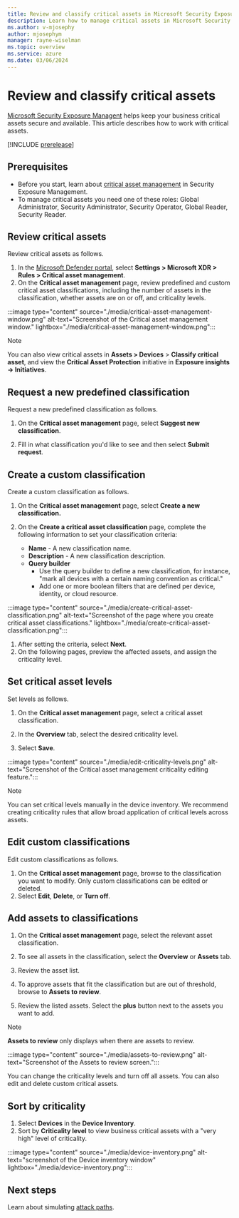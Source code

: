 ```yaml
---
title: Review and classify critical assets in Microsoft Security Exposure Management
description: Learn how to manage critical assets in Microsoft Security Exposure Management.
ms.author: v-mjosephy
author: mjosephym
manager: rayne-wiselman
ms.topic: overview
ms.service: azure
ms.date: 03/06/2024
---
```


# Review and classify critical assets

[Microsoft Security Exposure Managent](microsoft-security-exposure-management.md) helps keep your business critical assets secure and available. This article describes how to work with critical assets.

[!INCLUDE [prerelease](../includes//prerelease.md)]

## Prerequisites

- Before you start, learn about [critical asset management](critical-asset-management.md) in Security Exposure Management.
- To manage critical assets you need one of these roles: Global Administrator, Security Administrator, Security Operator, Global Reader, Security Reader.

## Review critical assets

Review critical assets as follows.

1. In the [Microsoft Defender portal](https://security.microsoft.com), select **Settings > Microsoft XDR > Rules > Critical asset management**.
1. On the **Critical asset management** page, review predefined and custom critical asset classifications, including the number of assets in the classification, whether assets are on or off, and criticality levels.  

:::image type="content" source="./media/critical-asset-management-window.png" alt-text="Screenshot of the Critical asset management window." lightbox="./media/critical-asset-management-window.png":::

> [!NOTE]
> You can also view critical assets in **Assets > Devices** > **Classify critical asset**, and view the **Critical Asset Protection** initiative in **Exposure insights -> Initiatives**.

## Request a new predefined classification

Request a new predefined classification as follows.

1. On the **Critical asset management** page, select **Suggest new classification**.

1. Fill in what classification you'd like to see and then select **Submit request**.

<!--1. From there you can choose to change criticality levels,  view the general critical asset information including the  review general information such , choose to review classifications, create new classifications, or update the criticality levels for the existing classifications in your organization.-->

## Create a custom classification

Create a custom classification as follows.

1. On the **Critical asset management** page, select **Create a new classification.**

1. On the **Create a critical asset classification** page, complete the following information to set your classification criteria:

    - **Name** - A new classification name.
    - **Description** - A new classification description.
    - **Query builder**
        - Use the query builder to define a new classification, for instance, "mark all devices with a certain naming convention as critical."
        - Add one or more boolean filters that are defined per device, identity, or cloud resource.

:::image type="content" source="./media/create-critical-asset-classification.png" alt-text="Screenshot of the page where you create critical asset classifications." lightbox="./media/create-critical-asset-classification.png":::

1. After setting the criteria, select **Next**.
1. On the following pages, preview the affected assets, and assign the criticality level.

## Set critical asset levels

Set levels as follows.

1. On the **Critical asset management** page, select a critical asset classification.

1. In the **Overview** tab, select the desired criticality level.

1. Select **Save**.

:::image type="content" source="./media/edit-criticality-levels.png" alt-text="Screenshot of the Critical asset management criticality editing feature.":::

> [!NOTE]
> You can set critical levels manually in the device inventory. We recommend creating criticality rules that allow broad application of critical levels across assets.

## Edit custom classifications

Edit custom classifications as follows.

1. On the **Critical asset management** page, browse to the classification you want to modify. Only custom classifications can be edited or deleted.
1. Select **Edit**, **Delete**, or **Turn off**.

## Add assets to classifications

1. On the **Critical asset management** page, select the relevant asset classification.

1. To see all assets in the classification, select the **Overview** or **Assets** tab.

1. Review the asset list.

1. To approve assets that fit the classification but are out of threshold, browse to **Assets to review**.
1. Review the listed assets. Select the **plus** button next to the assets you want to add.

> [!NOTE]
> **Assets to review** only displays when there are assets to review.

:::image type="content" source="./media/assets-to-review.png" alt-text="Screenshot of the Assets to review screen.":::

You can change the criticality levels and turn off all assets. You can also edit and delete custom critical assets.

## Sort by criticality

1. Select **Devices** in the **Device Inventory**.
1. Sort by **Criticality level** to view business critical assets with a "very high" level of criticality.

:::image type="content" source="./media/device-inventory.png" alt-text="screenshot of the Device inventory window" lightbox="./media/device-inventory.png":::

## Next steps

Learn about simulating [attack paths](work-attack-paths-overview.md).